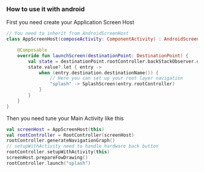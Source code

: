 ### How to use it with android

First you need create your Application Screen Host

```kotlin
// You need to inherit from AndroidScreenHost
class AppScreenHost(composeActivity: ComponentActivity) : AndroidScreenHost(composeActivity) {

    @Composable
    override fun launchScreen(destinationPoint: DestinationPoint) {
        val state = destinationPoint.rootController.backStackObserver.observeAsState()
        state.value?.let { entry ->
            when (entry.destination.destinationName()) {
                // Here you can set up your root layer navigation
                "splash" -> SplashScreen(entry.rootController)
            }
        }
    }
}
```

Then you need tune your Main Activity like this

```kotlin
val screenHost = AppScreenHost(this)
val rootController = RootController(screenHost)
rootController.generateNavigationGraph()
// setupWithActivity need to handle hardware back button
rootController.setupWithActivity(this) 
screenHost.prepareFowDrawing()
rootController.launch("splash")
```
